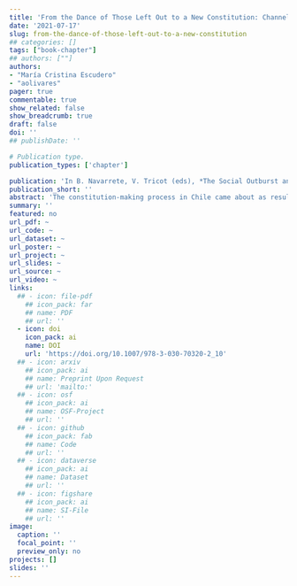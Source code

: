 ```yaml
---
title: 'From the Dance of Those Left Out to a New Constitution: Channeling the Chilean Social Unrest'
date: '2021-07-17'
slug: from-the-dance-of-those-left-out-to-a-new-constitution
## categories: []
tags: ["book-chapter"]
## authors: [""]
authors:
- "María Cristina Escudero"
- "aolivares"
pager: true
commentable: true
show_related: false
show_breadcrumb: true
draft: false
doi: ''
## publishDate: ''

# Publication type.
publication_types: ['chapter']

publication: 'In B. Navarrete, V. Tricot (eds), *The Social Outburst and Political Representation in Chile. Latin American Societies*. Cham: Springer'
publication_short: ''
abstract: 'The constitution-making process in Chile came about as result of a political agreement among political parties (traditional actors) forced by the persistent pressure from the social movements since 2006 onwards. The idea of such an agreement had been elusive in the political sphere because there was no single transversal position concerning the need to replace the Constitution nor was there agreement as to the mechanism to bring it about. The social unrest in October 18, 2019 elevated the costs of continuing to avoid the constitution-making process, even though the aspiration had been present quite some time. The social unrest caused entrenched resistance to tumble. Together with the local experiences of citizen deliberation (assemblies and self-convened cabildos), a window of opportunity emerged and the process to replace the constitution was viewed as a chance to channel the social and political crisis through institutional means. Under these circumstances, Chile provides an interesting case for studying the role of social organizations and mobilized citizenship participation, as agents of institutional change, "from below".'
summary: ''
featured: no
url_pdf: ~
url_code: ~
url_dataset: ~
url_poster: ~
url_project: ~
url_slides: ~
url_source: ~
url_video: ~
links:
  ## - icon: file-pdf
    ## icon_pack: far
    ## name: PDF
    ## url: ''
  - icon: doi
    icon_pack: ai
    name: DOI
    url: 'https://doi.org/10.1007/978-3-030-70320-2_10'
  ## - icon: arxiv
    ## icon_pack: ai
    ## name: Preprint Upon Request
    ## url: 'mailto:'
  ## - icon: osf
    ## icon_pack: ai
    ## name: OSF-Project
    ## url: ''
  ## - icon: github
    ## icon_pack: fab
    ## name: Code
    ## url: ''
  ## - icon: dataverse
    ## icon_pack: ai
    ## name: Dataset
    ## url: ''
  ## - icon: figshare
    ## icon_pack: ai
    ## name: SI-File
    ## url: ''
image:
  caption: ''
  focal_point: ''
  preview_only: no
projects: []
slides: ''
---
```

